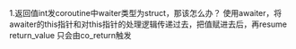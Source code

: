 1.返回值int发coroutine中waiter类型为struct，那该怎么办？
使用awaiter，将awaiter的this指针和对this指针的处理逻辑传递过去，把值赋进去后，再resume
return_value 只会由co_return触发